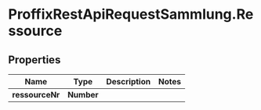 # ProffixRestApiRequestSammlung.Ressource

## Properties
Name | Type | Description | Notes
------------ | ------------- | ------------- | -------------
**ressourceNr** | **Number** |  | 


